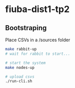 # fiuba-dist1-tp2

## Bootstraping

Place CSVs in a /sources folder

```bash
make rabbit-up
# wait for rabbit to start...

# start the system
make nodes-up

# upload csvs
./run-cli.sh
```
